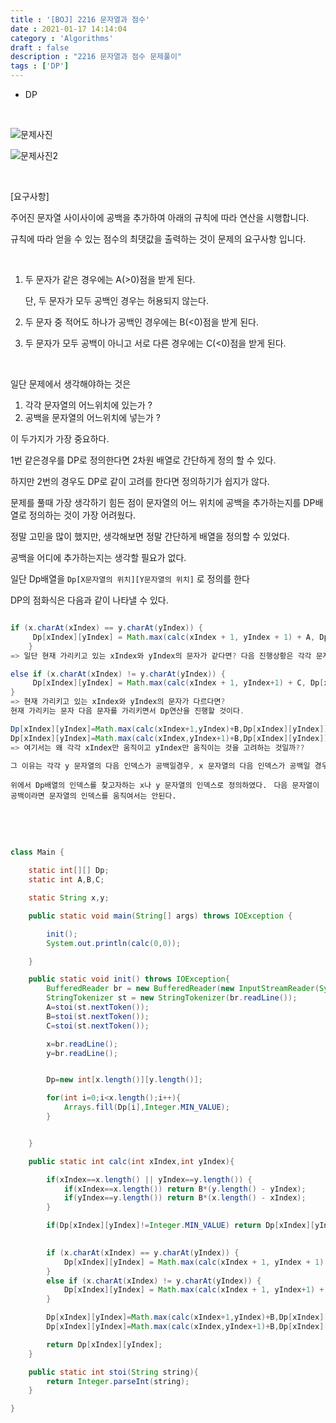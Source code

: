 ```yaml
---
title : '[BOJ] 2216 문자열과 점수'
date : 2021-01-17 14:14:04
category : 'Algorithms'
draft : false
description : "2216 문자열과 점수 문제풀이"
tags : ['DP']
---
```


* DP

<br/>

![문제사진](https://user-images.githubusercontent.com/57346393/104844025-16fe1b00-5911-11eb-8545-3329ef22d5cc.png)

![문제사진2](https://user-images.githubusercontent.com/57346393/104844036-1e252900-5911-11eb-8d33-f9848950615d.png)

<br/>

[요구사항]

주어진 문자열 사이사이에 공백을 추가하여 아래의 규칙에 따라 연산을 시행합니다.

규칙에 따라 얻을 수 있는 점수의 최댓값을 출력하는 것이 문제의 요구사항 입니다.

<br/>

1) 두 문자가 같은 경우에는 A(>0)점을 받게 된다. 

    단, 두 문자가 모두 공백인 경우는 허용되지 않는다.

2) 두 문자 중 적어도 하나가 공백인 경우에는 B(<0)점을 받게 된다.

3) 두 문자가 모두 공백이 아니고 서로 다른 경우에는 C(<0)점을 받게 된다.

<br/>

일단 문제에서 생각해야하는 것은 

1) 각각 문자열의 어느위치에 있는가 ?
2) 공백을 문자열의 어느위치에 넣는가 ?

이 두가지가 가장 중요하다. 

1번 같은경우를 DP로 정의한다면 2차원 배열로 간단하게 정의 할 수 있다. 

하지만 2번의 경우도 DP로 같이 고려를 한다면 정의하기가 쉽지가 않다.

문제를 풀때 가장 생각하기 힘든 점이 문자열의 어느 위치에 공백을 추가하는지를 DP배열로 정의하는 것이 가장 어려웠다.

정말 고민을 많이 했지만, 생각해보면 정말 간단하게 배열을 정의할 수 있었다.

공백을 어디에 추가하는지는 생각할 필요가 없다.

일단 Dp배열을 `Dp[X문자열의 위치][Y문자열의 위치]` 로 정의를 한다

DP의 점화식은 다음과 같이 나타낼 수 있다.

```java

if (x.charAt(xIndex) == y.charAt(yIndex)) {
     Dp[xIndex][yIndex] = Math.max(calc(xIndex + 1, yIndex + 1) + A, Dp[xIndex][yIndex]);
    }
=> 일단 현재 가리키고 있는 xIndex와 yIndex의 문자가 같다면? 다음 진행상황은 각각 문자열을 한칸씩 옮기는 경우가 될 것이다.

else if (x.charAt(xIndex) != y.charAt(yIndex)) {
     Dp[xIndex][yIndex] = Math.max(calc(xIndex + 1, yIndex+1) + C, Dp[xIndex][yIndex]);
}
=> 현재 가리키고 있는 xIndex와 yIndex의 문자가 다르다면? 
현재 가리키는 문자 다음 문자를 가리키면서 Dp연산을 진행할 것이다. 

Dp[xIndex][yIndex]=Math.max(calc(xIndex+1,yIndex)+B,Dp[xIndex][yIndex]);
Dp[xIndex][yIndex]=Math.max(calc(xIndex,yIndex+1)+B,Dp[xIndex][yIndex]);
=> 여기서는 왜 각각 xIndex만 움직이고 yIndex만 움직이는 것을 고려하는 것일까??

그 이유는 각각 y 문자열의 다음 인덱스가 공백일경우, x 문자열의 다음 인덱스가 공백일 경우를 고려하는 것이기 때문이다.

```

`위에서 Dp배열의 인덱스를 찾고자하는 x나 y 문자열의 인덱스로 정의하였다. `
`다음 문자열이 공백이라면 문자열의 인덱스를 움직여서는 안된다.`





<br/> <br/>

```java

class Main {

    static int[][] Dp;
    static int A,B,C;

    static String x,y;

    public static void main(String[] args) throws IOException {

        init();
        System.out.println(calc(0,0));

    }

    public static void init() throws IOException{
        BufferedReader br = new BufferedReader(new InputStreamReader(System.in));
        StringTokenizer st = new StringTokenizer(br.readLine());
        A=stoi(st.nextToken());
        B=stoi(st.nextToken());
        C=stoi(st.nextToken());

        x=br.readLine();
        y=br.readLine();


        Dp=new int[x.length()][y.length()];

        for(int i=0;i<x.length();i++){
            Arrays.fill(Dp[i],Integer.MIN_VALUE);
        }


    }

    public static int calc(int xIndex,int yIndex){

        if(xIndex==x.length() || yIndex==y.length()) {
            if(xIndex==x.length()) return B*(y.length() - yIndex);
            if(yIndex==y.length()) return B*(x.length() - xIndex);
        }

        if(Dp[xIndex][yIndex]!=Integer.MIN_VALUE) return Dp[xIndex][yIndex];
        

        if (x.charAt(xIndex) == y.charAt(yIndex)) {
            Dp[xIndex][yIndex] = Math.max(calc(xIndex + 1, yIndex + 1) + A, Dp[xIndex][yIndex]);
        }
        else if (x.charAt(xIndex) != y.charAt(yIndex)) {
            Dp[xIndex][yIndex] = Math.max(calc(xIndex + 1, yIndex+1) + C, Dp[xIndex][yIndex]);
        }

        Dp[xIndex][yIndex]=Math.max(calc(xIndex+1,yIndex)+B,Dp[xIndex][yIndex]);
        Dp[xIndex][yIndex]=Math.max(calc(xIndex,yIndex+1)+B,Dp[xIndex][yIndex]);

        return Dp[xIndex][yIndex];
    }

    public static int stoi(String string){
        return Integer.parseInt(string);
    }

}

```